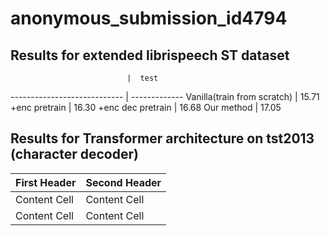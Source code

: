 # anonymous_submission_id4794

## Results for extended librispeech ST dataset
                              |  test
----------------------------  | -------------
 Vanilla(train from scratch)  | 15.71
 +enc pretrain                |  16.30
 +enc dec pretrain            | 16.68
 Our method                   | 17.05

## Results for Transformer architecture on tst2013 (character decoder)
First Header  | Second Header
------------- | -------------
Content Cell  | Content Cell
Content Cell  | Content Cell
